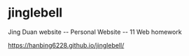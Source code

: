 # jinglebell
Jing Duan website -- Personal Website -- 11 Web homework

 https://hanbing6228.github.io/jinglebell/
